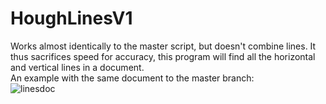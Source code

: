 # HoughLinesV1
Works almost identically to the master script, but doesn't combine lines. It thus sacrifices speed for accuracy, this program will find
all the horizontal and vertical lines in a document.  
An example with the same document to the master branch:  
![linesdoc](https://user-images.githubusercontent.com/87315965/129361492-bd95de93-857f-454d-9290-6a790d5c167c.jpg)
